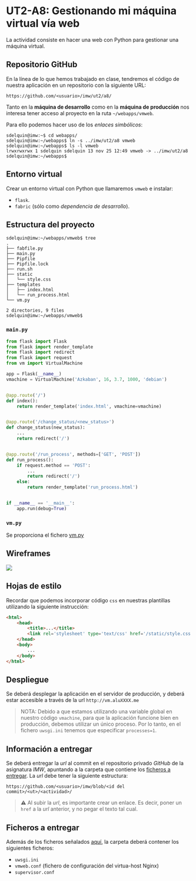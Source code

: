 # UT2-A8: Gestionando mi máquina virtual vía web

La actividad consiste en hacer una web con Python para gestionar una máquina virtual.

## Repositorio GitHub

En la línea de lo que hemos trabajado en clase, tendremos el código de nuestra aplicación en un repositorio con la siguiente URL:

`https://github.com/<usuario>/imw/ut2/a8/` 

Tanto en la **máquina de desarrollo** como en la **máquina de producción** nos interesa tener acceso al proyecto en la ruta `~/webapps/vmweb`.

Para ello podemos hacer uso de los *enlaces simbólicos*:

~~~console
sdelquin@imw:~$ cd webapps/
sdelquin@imw:~/webapps$ ln -s ../imw/ut2/a8 vmweb
sdelquin@imw:~/webapps$ ls -l vmweb
lrwxrwxrwx 1 sdelquin sdelquin 13 nov 25 12:49 vmweb -> ../imw/ut2/a8
sdelquin@imw:~/webapps$
~~~

## Entorno virtual

Crear un entorno virtual con Python que llamaremos `vmweb` e instalar:

- `flask`.
- `fabric` (sólo como *dependencia de desarrollo*).

## Estructura del proyecto

~~~console
sdelquin@imw:~/webapps/vmweb$ tree
.
├── fabfile.py
├── main.py
├── Pipfile
├── Pipfile.lock
├── run.sh
├── static
│   └── style.css
├── templates
│   ├── index.html
│   └── run_process.html
└── vm.py

2 directories, 9 files
sdelquin@imw:~/webapps/vmweb$
~~~

### `main.py`

```python
from flask import Flask
from flask import render_template
from flask import redirect
from flask import request
from vm import VirtualMachine

app = Flask(__name__)
vmachine = VirtualMachine('Azkaban', 16, 3.7, 1000, 'debian')


@app.route('/')
def index():
    return render_template('index.html', vmachine=vmachine)


@app.route('/change_status/<new_status>')
def change_status(new_status):
    ...
    return redirect('/')


@app.route('/run_process', methods=['GET', 'POST'])
def run_process():
    if request.method == 'POST':
        ...
        return redirect('/')
    else:
        return render_template('run_process.html')


if __name__ == '__main__':
    app.run(debug=True)
```

### `vm.py`

Se proporciona el fichero [vm.py](vm.py)

## Wireframes

![](img/wireframes.png)

## Hojas de estilo

Recordar que podemos incorporar código `css` en nuestras plantillas utilizando la siguiente instrucción:

```html
<html>
    <head>
        <title>...</title>
        <link rel='stylesheet' type='text/css' href='/static/style.css'/>
    </head>
    <body>
        ...
    </body>
</html>
```

## Despliegue

Se deberá desplegar la aplicación en el servidor de producción, y deberá estar accesible a través de la url `http://vm.aluXXXX.me`

> NOTA:
> Debido a que estamos utilizando una variable global en nuestro código `vmachine`, para que la aplicación funcione bien en producción, debemos utilizar un único proceso. Por lo tanto, en el fichero `uwsgi.ini` tenemos que especificar `processes=1`.

## Información a entregar

Se deberá entregar la *url* al commit en el repositorio privado *GitHub* de la asignatura *IMW*, apuntando a la carpeta que contiene los [ficheros a entregar](#ficheros-a-entregar). La *url* debe tener la siguiente estructura:

```
https://github.com/<usuario>/imw/blob/<id del commit>/<ut>/<actividad>/
```

> ⚠️ Al subir la *url*, es importante crear un enlace. Es decir, poner un `href` a la *url* anterior, y no pegar el texto tal cual.

## Ficheros a entregar

Además de los ficheros señalados [aquí](#estructura-del-proyecto), la carpeta deberá contener los siguientes ficheros:

- `uwsgi.ini`
- `vmweb.conf` (fichero de configuración del virtua-host Nginx)
- `supervisor.conf`
